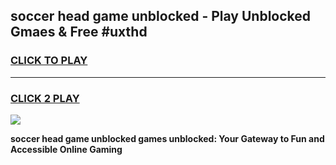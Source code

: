 
## soccer head game unblocked - Play Unblocked Gmaes & Free #uxthd
<h3>
<a href="https://news.freeplayer.one?title=soccer_head_game_unblocked&ref=24F">CLICK TO PLAY</a></h3>
<hr>

<h3>
<a href="https://news.freeplayer.one?title=soccer_head_game_unblocked&ref=24F">CLICK 2 PLAY</a>
  
</h3>

<a href="https://news.freeplayer.one?title=soccer_head_game_unblocked&ref=24F/"><img src="https://clearcache.store/games.png"></a>


**soccer head game unblocked games unblocked: Your Gateway to Fun and Accessible Online Gaming**

